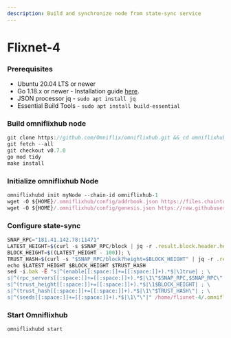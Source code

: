 ```yaml
---
description: Build and synchronize node from state-sync service
---
```


# Flixnet-4

### Prerequisites

* Ubuntu 20.04 LTS or newer
* Go 1.18.x or newer - Installation guide [here](../../home/readme/install-golang.md).
* JSON processor jq - `sudo apt install jq`
* Essential Build Tools - `sudo apt install build-essential`

### Build omniflixhub node

```java
git clone https://github.com/Omniflix/omniflixhub.git && cd omniflixhub
git fetch --all
git checkout v0.7.0
go mod tidy
make install
```

### Initialize omniflixhub Node

```javascript
omniflixhubd init myNode --chain-id omniflixhub-1
wget -O ${HOME}/.omniflixhub/config/addrbook.json https://files.chaintools.tech/chains/flixnet-4/addrbook.json
wget -O ${HOME}/.omniflixhub/config/genesis.json https://raw.githubusercontent.com/OmniFlix/testnets/main/flixnet-4/genesis.json
```

### Configure state-sync

```javascript
SNAP_RPC="181.41.142.78:11471"
LATEST_HEIGHT=$(curl -s $SNAP_RPC/block | jq -r .result.block.header.height); \
BLOCK_HEIGHT=$((LATEST_HEIGHT - 100)); \
TRUST_HASH=$(curl -s "$SNAP_RPC/block?height=$BLOCK_HEIGHT" | jq -r .result.block_id.hash)
echo $LATEST_HEIGHT $BLOCK_HEIGHT $TRUST_HASH
sed -i.bak -E "s|^(enable[[:space:]]+=[[:space:]]+).*$|\1true| ; \
s|^(rpc_servers[[:space:]]+=[[:space:]]+).*$|\1\"$SNAP_RPC,$SNAP_RPC\"| ; \
s|^(trust_height[[:space:]]+=[[:space:]]+).*$|\1$BLOCK_HEIGHT| ; \
s|^(trust_hash[[:space:]]+=[[:space:]]+).*$|\1\"$TRUST_HASH\"| ; \
s|^(seeds[[:space:]]+=[[:space:]]+).*$|\1\"\"|" /home/flixnet-4/.omniflixhub/config/config.toml
```

### Start Omniflixhub

```javascript
omniflixhubd start
```
